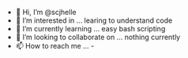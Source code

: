 - 👋 Hi, I’m @scjhelle
- 👀 I’m interested in ... learing to understand code
- 🌱 I’m currently learning ... easy bash scripting
- 💞️ I’m looking to collaborate on ... nothing currently
- 📫 How to reach me ... -

<!---
scjhelle/scjhelle is a ✨ special ✨ repository because its `README.md` (this file) appears on your GitHub profile.
You can click the Preview link to take a look at your changes.
--->
